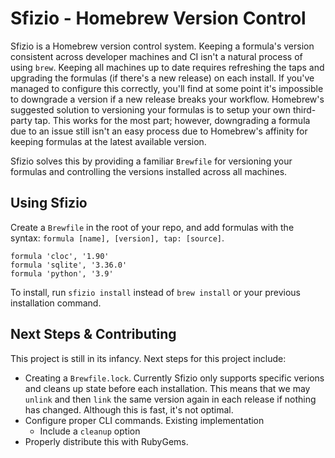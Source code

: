 # Sfizio - Homebrew Version Control

Sfizio is a Homebrew version control system. Keeping a formula's version consistent across developer machines and CI isn't a natural process of using `brew`. Keeping all machines up to date requires refreshing the taps and upgrading the formulas (if there's a new release) on each install. If you've managed to configure this correctly, you'll find at some point it's impossible to downgrade a version if a new release breaks your workflow. Homebrew's suggested solution to versioning your formulas is to setup your own third-party tap. This works for the most part; however, downgrading a formula due to an issue still isn't an easy process due to Homebrew's affinity for keeping formulas at the latest available version.

Sfizio solves this by providing a familiar `Brewfile` for versioning your formulas and controlling the versions installed across all machines.

## Using Sfizio

Create a `Brewfile` in the root of your repo, and add formulas with the syntax: `formula [name], [version], tap: [source]`.

```
formula 'cloc', '1.90'
formula 'sqlite', '3.36.0'
formula 'python', '3.9'
```

To install, run `sfizio install` instead of `brew install` or your previous installation command.

## Next Steps & Contributing
This project is still in its infancy. Next steps for this project include:
* Creating a `Brewfile.lock`. Currently Sfizio only supports specific verions and cleans up state before each installation. This means that we may `unlink` and then `link` the same version again in each release if nothing has changed. Although this is fast, it's not optimal.
* Configure proper CLI commands. Existing implementation
    - Include a `cleanup` option
* Properly distribute this with RubyGems.

